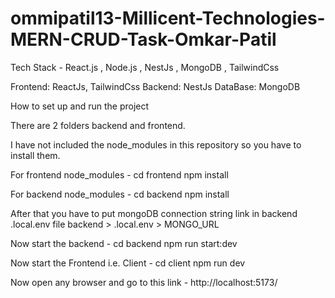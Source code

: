 # ommipatil13-Millicent-Technologies-MERN-CRUD-Task-Omkar-Patil

Tech Stack - React.js , Node.js , NestJs , MongoDB , TailwindCss

Frontend: ReactJs, TailwindCss
Backend: NestJs
DataBase: MongoDB

How to set up and run the project

There are 2 folders backend and frontend.

I have not included the node_modules in this repository so you have to install them.

For frontend node_modules -
cd frontend
npm install

For backend node_modules -
cd backend
npm install

After that you have to put mongoDB connection string link in backend .local.env file
backend > .local.env > MONGO_URL

Now start the backend -
cd backend
npm run start:dev

Now start the Frontend i.e. Client -
cd client
npm run dev

Now open any browser and go to this link - http://localhost:5173/
